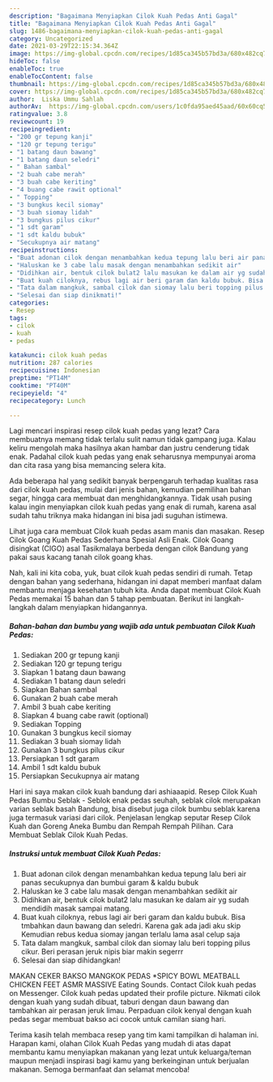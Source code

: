 ```yaml
---
description: "Bagaimana Menyiapkan Cilok Kuah Pedas Anti Gagal"
title: "Bagaimana Menyiapkan Cilok Kuah Pedas Anti Gagal"
slug: 1486-bagaimana-menyiapkan-cilok-kuah-pedas-anti-gagal
category: Uncategorized
date: 2021-03-29T22:15:34.364Z
image: https://img-global.cpcdn.com/recipes/1d85ca345b57bd3a/680x482cq70/cilok-kuah-pedas-foto-resep-utama.jpg
hideToc: false
enableToc: true
enableTocContent: false
thumbnail: https://img-global.cpcdn.com/recipes/1d85ca345b57bd3a/680x482cq70/cilok-kuah-pedas-foto-resep-utama.jpg
cover: https://img-global.cpcdn.com/recipes/1d85ca345b57bd3a/680x482cq70/cilok-kuah-pedas-foto-resep-utama.jpg
author:  Liska Ummu Sahlah
authorAv:  https://img-global.cpcdn.com/users/1c0fda95aed45aad/60x60cq50/avatar.jpg
ratingvalue: 3.8
reviewcount: 19
recipeingredient:
- "200 gr tepung kanji"
- "120 gr tepung terigu"
- "1 batang daun bawang"
- "1 batang daun seledri"
- " Bahan sambal"
- "2 buah cabe merah"
- "3 buah cabe keriting"
- "4 buang cabe rawit optional"
- " Topping"
- "3 bungkus kecil siomay"
- "3 buah siomay lidah"
- "3 bungkus pilus cikur"
- "1 sdt garam"
- "1 sdt kaldu bubuk"
- "Secukupnya air matang"
recipeinstructions:
- "Buat adonan cilok dengan menambahkan kedua tepung lalu beri air panas secukupnya dan bumbui garam &amp; kaldu bubuk"
- "Haluskan ke 3 cabe lalu masak dengan menambahkan sedikit air"
- "Didihkan air, bentuk cilok bulat2 lalu masukan ke dalam air yg sudah mendidih masak sampai matang."
- "Buat kuah ciloknya, rebus lagi air beri garam dan kaldu bubuk. Bisa tmbahkan daun bawang dan seledri. Karena gak ada jadi aku skip Kemudian rebus kedua siomay jangan terlalu lama asal celup saja"
- "Tata dalam mangkuk, sambal cilok dan siomay lalu beri topping pilus cikur. Beri perasan jeruk nipis biar makin segerrr"
- "Selesai dan siap dinikmati!"
categories:
- Resep
tags:
- cilok
- kuah
- pedas

katakunci: cilok kuah pedas 
nutrition: 287 calories
recipecuisine: Indonesian
preptime: "PT14M"
cooktime: "PT40M"
recipeyield: "4"
recipecategory: Lunch

---
```



Lagi mencari inspirasi resep cilok kuah pedas yang lezat? Cara membuatnya memang tidak terlalu sulit namun tidak gampang juga. Kalau keliru mengolah maka hasilnya akan hambar dan justru cenderung tidak enak. Padahal cilok kuah pedas yang enak seharusnya mempunyai aroma dan cita rasa yang bisa memancing selera kita.


Ada beberapa hal yang sedikit banyak berpengaruh terhadap kualitas rasa dari cilok kuah pedas, mulai dari jenis bahan, kemudian pemilihan bahan segar, hingga cara membuat dan menghidangkannya. Tidak usah pusing kalau ingin menyiapkan cilok kuah pedas yang enak di rumah, karena asal sudah tahu triknya maka hidangan ini bisa jadi suguhan istimewa.

Lihat juga cara membuat Cilok kuah pedas asam manis dan masakan. Resep Cilok Goang Kuah Pedas Sederhana Spesial Asli Enak. Cilok Goang disingkat (CIGO) asal Tasikmalaya berbeda dengan cilok Bandung yang pakai saus kacang tanah cilok goang khas.


Nah, kali ini kita coba, yuk, buat cilok kuah pedas sendiri di rumah. Tetap dengan bahan yang sederhana, hidangan ini dapat memberi manfaat dalam membantu menjaga kesehatan tubuh kita. Anda dapat membuat Cilok Kuah Pedas memakai 15 bahan dan 5 tahap pembuatan. Berikut ini langkah-langkah dalam menyiapkan hidangannya.

<!--inarticleads1-->

##### Bahan-bahan dan bumbu yang wajib ada untuk pembuatan Cilok Kuah Pedas:

1. Sediakan 200 gr tepung kanji
1. Sediakan 120 gr tepung terigu
1. Siapkan 1 batang daun bawang
1. Sediakan 1 batang daun seledri
1. Siapkan  Bahan sambal
1. Gunakan 2 buah cabe merah
1. Ambil 3 buah cabe keriting
1. Siapkan 4 buang cabe rawit (optional)
1. Sediakan  Topping
1. Gunakan 3 bungkus kecil siomay
1. Sediakan 3 buah siomay lidah
1. Gunakan 3 bungkus pilus cikur
1. Persiapkan 1 sdt garam
1. Ambil 1 sdt kaldu bubuk
1. Persiapkan Secukupnya air matang


Hari ini saya makan cilok kuah bandung dari ashiaaapid. Resep Cilok Kuah Pedas Bumbu Seblak - Seblok enak pedas seuhah, seblak cilok merupakan varian seblak basah Bandung, bisa disebut juga cilok bumbu seblak karena juga termasuk variasi dari cilok. Penjelasan lengkap seputar Resep Cilok Kuah dan Goreng Aneka Bumbu dan Rempah Rempah Pilihan. Cara Membuat Seblak Cilok Kuah Pedas. 

<!--inarticleads2-->

##### Instruksi untuk membuat Cilok Kuah Pedas:

1. Buat adonan cilok dengan menambahkan kedua tepung lalu beri air panas secukupnya dan bumbui garam &amp; kaldu bubuk
1. Haluskan ke 3 cabe lalu masak dengan menambahkan sedikit air
1. Didihkan air, bentuk cilok bulat2 lalu masukan ke dalam air yg sudah mendidih masak sampai matang.
1. Buat kuah ciloknya, rebus lagi air beri garam dan kaldu bubuk. Bisa tmbahkan daun bawang dan seledri. Karena gak ada jadi aku skip Kemudian rebus kedua siomay jangan terlalu lama asal celup saja
1. Tata dalam mangkuk, sambal cilok dan siomay lalu beri topping pilus cikur. Beri perasan jeruk nipis biar makin segerrr
1. Selesai dan siap dihidangkan!

MAKAN CEKER BAKSO MANGKOK PEDAS *SPICY BOWL MEATBALL CHICKEN FEET ASMR MASSIVE Eating Sounds. Contact Cilok kuah pedas on Messenger. Cilok kuah pedas updated their profile picture. Nikmati cilok dengan kuah yang sudah dibuat, taburi dengan daun bawang dan tambahkan air perasan jeruk limau. Perpaduan cilok kenyal dengan kuah pedas segar membuat bakso aci cocok untuk camilan siang hari. 

Terima kasih telah membaca resep yang tim kami tampilkan di halaman ini. Harapan kami, olahan Cilok Kuah Pedas yang mudah di atas dapat membantu kamu menyiapkan makanan yang lezat untuk keluarga/teman maupun menjadi inspirasi bagi kamu yang berkeinginan untuk berjualan makanan. Semoga bermanfaat dan selamat mencoba!
